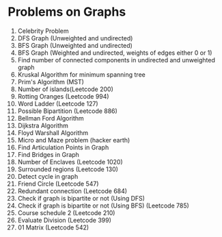 # Problems on Graphs

1. Celebrity Problem
2. DFS Graph (Unweighted and undirected)
3. BFS Graph (Unweighted and undirected)
4. BFS Graph (Weighted and undirected, weights of edges either 0 or 1)
5. Find number of connected components in undirected and unweighted graph
6. Kruskal Algorithm for minimum spanning tree
7. Prim's Algorithm (MST)
8. Number of islands(Leetcode 200)
9. Rotting Oranges (Leetcode 994)
10. Word Ladder (Leetcode 127)
11. Possible Bipartition (Leetcode 886)
12. Bellman Ford Algorithm
13. Dijkstra Algorithm
14. Floyd Warshall Algorithm
15. Micro and Maze problem (hacker earth)
16. Find Articulation Points in Graph
17. Find Bridges in Graph
18. Number of Enclaves (Leetcode 1020)
19. Surrounded regions (Leetcode 130)
20. Detect cycle in graph 
21. Friend Circle (Leetcode 547)
22. Redundant connection (Leetcode 684)
23. Check if graph is bipartite or not (Using DFS)
24. Check if graph is bipartite or not (Using BFS) (Leetcode 785)
25. Course schedule 2 (Leetcode 210)
26. Evaluate Division (Leetcode 399)
27. 01 Matrix (Leetcode 542)
